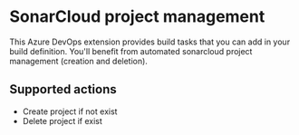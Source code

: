 # SonarCloud project management

This Azure DevOps extension provides build tasks that you can add in your build definition.
You'll benefit from automated sonarcloud project management (creation and deletion).

## Supported actions

- Create project if not exist
- Delete project if exist
